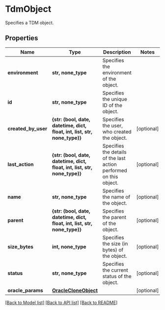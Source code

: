 # TdmObject

Specifies a TDM object.

## Properties
Name | Type | Description | Notes
------------ | ------------- | ------------- | -------------
**environment** | **str, none_type** | Specifies the environment of the object. | 
**id** | **str, none_type** | Specifies the unique ID of the object. | 
**created_by_user** | **{str: (bool, date, datetime, dict, float, int, list, str, none_type)}** | Specifies the user, who created the object. | [optional] 
**last_action** | **{str: (bool, date, datetime, dict, float, int, list, str, none_type)}** | Specifies the details of the last action performed on this object. | [optional] 
**name** | **str, none_type** | Specifies the name of the object. | [optional] 
**parent** | **{str: (bool, date, datetime, dict, float, int, list, str, none_type)}** | Specifies the parent of the object. | [optional] 
**size_bytes** | **int, none_type** | Specifies the size (in bytes) of the object. | [optional] 
**status** | **str, none_type** | Specifies the current status of the object. | [optional] 
**oracle_params** | [**OracleCloneObject**](OracleCloneObject.md) |  | [optional] 

[[Back to Model list]](../README.md#documentation-for-models) [[Back to API list]](../README.md#documentation-for-api-endpoints) [[Back to README]](../README.md)



